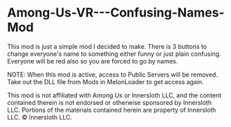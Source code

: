 # Among-Us-VR---Confusing-Names-Mod
This mod is just a simple mod I decided to make.
There is 3 buttons to change everyone's name to something either funny or just plain confusing.
Everyone will be red also so you are forced to go by names.

NOTE: When this mod is active, access to Public Servers will be removed.
Take out the DLL file from Mods in MelonLoader to get access again.

This mod is not affiliated with Among Us or Innersloth LLC, and the content contained therein is not endorsed or otherwise sponsored by Innersloth LLC.
Portions of the materials contained herein are property of Innersloth LLC. © Innersloth LLC.
